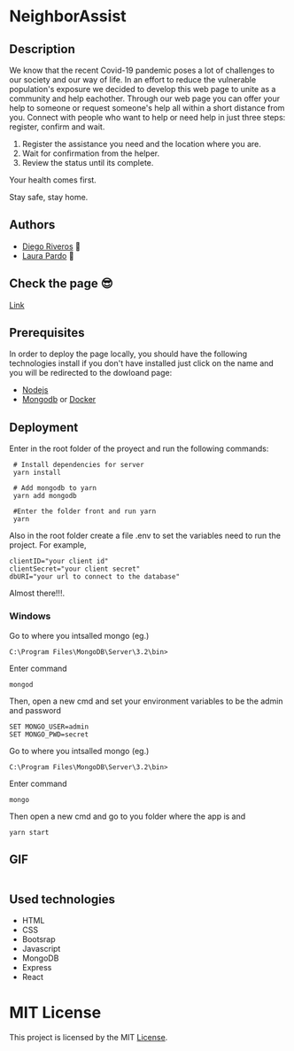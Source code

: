 # NeighborAssist
## Description

We know that the recent Covid-19 pandemic poses a lot of challenges to our society and our way of life. In an effort to reduce the vulnerable population's exposure we decided to develop this web page to unite as a community and help eachother. Through our web page you can offer your help to someone or request someone's help all within a short distance from you.
Connect with people who want to help or need help in just three steps: register, confirm and wait.
1. Register the assistance you need and the location where you are.
2. Wait for confirmation from the helper.
3. Review the status until its complete.

Your health comes first.


Stay safe, stay home.

## Authors 

- [Diego Riveros](https://dfriveros11.github.io/DiegoRiverosWebPage/)  :man:
- [Laura Pardo](https://laupardo.github.io/index.html)   :girl:

## Check the page  :sunglasses:
[Link]()

## Prerequisites
In order to deploy the page locally, you should have the following technologies install if you don't have installed just click on the name and you will be redirected to the dowloand page:
- [Nodejs](https://nodejs.org/es/download/)
- [Mongodb](https://www.mongodb.com/download-center/community) or [Docker](https://docs.docker.com/install/linux/docker-ce/ubuntu/)


## Deployment
Enter in the root folder of the proyect and run the following commands: 

```
 # Install dependencies for server
 yarn install
 
 # Add mongodb to yarn
 yarn add mongodb
 
 #Enter the folder front and run yarn
 yarn
```
Also in the root folder create a file .env to set the variables need to run the project. For example, 
```
clientID="your client id" 
clientSecret="your client secret" 
dbURI="your url to connect to the database" 
```

Almost there!!!.

### Windows
Go to where you intsalled mongo (eg.)
```
C:\Program Files\MongoDB\Server\3.2\bin>
```
Enter command
```
mongod
```
Then, open a new cmd and set your environment variables to be the admin and password

```
SET MONGO_USER=admin
SET MONGO_PWD=secret
```
Go to where you intsalled mongo (eg.)
```
C:\Program Files\MongoDB\Server\3.2\bin>
```
Enter command
```
mongo
```
Then open a new cmd and go to you folder where the app is and
```
yarn start
```

## GIF
![]()

## Used technologies

- HTML
- CSS
- Bootsrap 
- Javascript
- MongoDB
- Express
- React

# MIT License 
This project is licensed by the MIT [License](https://github.com/dfriveros11/NeighborAssist/blob/master/LICENSE).
